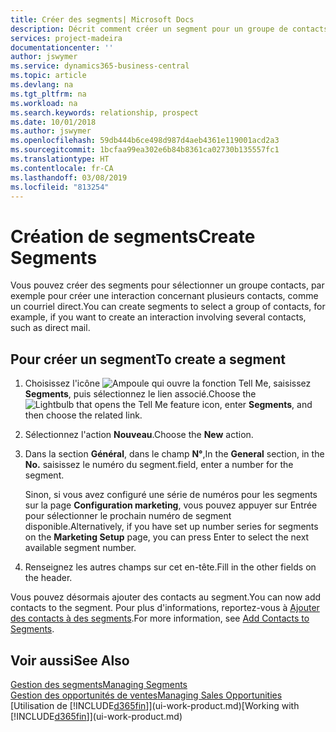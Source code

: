 ```yaml
---
title: Créer des segments| Microsoft Docs
description: Décrit comment créer un segment pour un groupe de contacts dans Business Central, par exemple, afin de cibler plusieurs contacts avec un courriel direct.
services: project-madeira
documentationcenter: ''
author: jswymer
ms.service: dynamics365-business-central
ms.topic: article
ms.devlang: na
ms.tgt_pltfrm: na
ms.workload: na
ms.search.keywords: relationship, prospect
ms.date: 10/01/2018
ms.author: jswymer
ms.openlocfilehash: 59db444b6ce498d987d4aeb4361e119001acd2a3
ms.sourcegitcommit: 1bcfaa99ea302e6b84b8361ca02730b135557fc1
ms.translationtype: HT
ms.contentlocale: fr-CA
ms.lasthandoff: 03/08/2019
ms.locfileid: "813254"
---
```

# <a name="create-segments"></a><span data-ttu-id="3bd04-103">Création de segments</span><span class="sxs-lookup"><span data-stu-id="3bd04-103">Create Segments</span></span>
<span data-ttu-id="3bd04-104">Vous pouvez créer des segments pour sélectionner un groupe contacts, par exemple pour créer une interaction concernant plusieurs contacts, comme un courriel direct.</span><span class="sxs-lookup"><span data-stu-id="3bd04-104">You can create segments to select a group of contacts, for example, if you want to create an interaction involving several contacts, such as direct mail.</span></span>

## <a name="to-create-a-segment"></a><span data-ttu-id="3bd04-105">Pour créer un segment</span><span class="sxs-lookup"><span data-stu-id="3bd04-105">To create a segment</span></span>
1. <span data-ttu-id="3bd04-106">Choisissez l'icône ![Ampoule qui ouvre la fonction Tell Me](media/ui-search/search_small.png "Dites-moi ce que vous voulez faire"), saisissez **Segments**, puis sélectionnez le lien associé.</span><span class="sxs-lookup"><span data-stu-id="3bd04-106">Choose the ![Lightbulb that opens the Tell Me feature](media/ui-search/search_small.png "Tell me what you want to do") icon, enter **Segments**, and then choose the related link.</span></span>
2. <span data-ttu-id="3bd04-107">Sélectionnez l'action **Nouveau**.</span><span class="sxs-lookup"><span data-stu-id="3bd04-107">Choose the **New** action.</span></span>
3. <span data-ttu-id="3bd04-108">Dans la section **Général**, dans le champ **N°**,</span><span class="sxs-lookup"><span data-stu-id="3bd04-108">In the **General** section, in the **No.**</span></span> <span data-ttu-id="3bd04-109">saisissez le numéro du segment.</span><span class="sxs-lookup"><span data-stu-id="3bd04-109">field, enter a number for the segment.</span></span>

    <span data-ttu-id="3bd04-110">Sinon, si vous avez configuré une série de numéros pour les segments sur la page **Configuration marketing**, vous pouvez appuyer sur Entrée pour sélectionner le prochain numéro de segment disponible.</span><span class="sxs-lookup"><span data-stu-id="3bd04-110">Alternatively, if you have set up number series for segments on the **Marketing Setup** page, you can press Enter to select the next available segment number.</span></span>
4. <span data-ttu-id="3bd04-111">Renseignez les autres champs sur cet en-tête.</span><span class="sxs-lookup"><span data-stu-id="3bd04-111">Fill in the other fields on the header.</span></span>

<span data-ttu-id="3bd04-112">Vous pouvez désormais ajouter des contacts au segment.</span><span class="sxs-lookup"><span data-stu-id="3bd04-112">You can now add contacts to the segment.</span></span> <span data-ttu-id="3bd04-113">Pour plus d'informations, reportez-vous à [Ajouter des contacts à des segments](marketing-add-contact-segment.md).</span><span class="sxs-lookup"><span data-stu-id="3bd04-113">For more information, see [Add Contacts to Segments](marketing-add-contact-segment.md).</span></span>

## <a name="see-also"></a><span data-ttu-id="3bd04-114">Voir aussi</span><span class="sxs-lookup"><span data-stu-id="3bd04-114">See Also</span></span>
[<span data-ttu-id="3bd04-115">Gestion des segments</span><span class="sxs-lookup"><span data-stu-id="3bd04-115">Managing Segments</span></span>](marketing-segments.md)  
[<span data-ttu-id="3bd04-116">Gestion des opportunités de ventes</span><span class="sxs-lookup"><span data-stu-id="3bd04-116">Managing Sales Opportunities</span></span>](marketing-manage-sales-opportunities.md)  
<span data-ttu-id="3bd04-117">[Utilisation de [!INCLUDE[d365fin](includes/d365fin_md.md)]](ui-work-product.md)</span><span class="sxs-lookup"><span data-stu-id="3bd04-117">[Working with [!INCLUDE[d365fin](includes/d365fin_md.md)]](ui-work-product.md)</span></span>  
